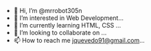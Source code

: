 - 👋 Hi, I’m @mrrobot305n
- 👀 I’m interested in Web Development...
- 🌱 I’m currently learning HTML, CSS ...
- 💞️ I’m looking to collaborate on ...
- 📫 How to reach me jquevedo91@gmail.com...

<!---
mrrobot305n/mrrobot305n is a ✨ special ✨ repository because its `README.md` (this file) appears on your GitHub profile.
You can click the Preview link to take a look at your changes.
--->
